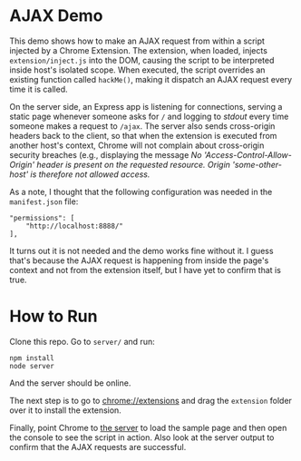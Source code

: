 # AJAX Demo

This demo shows how to make an AJAX request from within a script injected by a Chrome Extension. The extension, when 
loaded, injects `extension/inject.js` into the DOM, causing the script to be interpreted inside host's isolated scope. 
When executed, the script overrides an existing function called `hackMe()`, making it dispatch an AJAX request every 
time it is called.

On the server side, an Express app is listening for connections, serving a static page whenever someone asks for `/` 
and logging to *stdout* every time someone makes a request to `/ajax`. The server also sends cross-origin headers back 
to the client, so that when the extension is executed from another host's context, Chrome will not complain about 
cross-origin security breaches (e.g., displaying the message *No 'Access-Control-Allow-Origin' header is present on the 
requested resource. Origin 'some-other-host' is therefore not allowed access.*

As a note, I thought that the following configuration was needed in the `manifest.json` file:

    "permissions": [
        "http://localhost:8888/"
    ],

It turns out it is not needed and the demo works fine without it. I guess that's because the AJAX request is 
happening from inside the page's context and not from the extension itself, but I have yet to confirm that is true. 

# How to Run

Clone this repo. Go to `server/` and run:

    npm install
    node server

And the server should be online.

The next step is to go to [chrome://extensions](chrome://extensions) and drag the `extension` folder over it to
install the extension.

Finally, point Chrome to [the server](http://localhost:8888/) to load the sample page and then open the console to
see the script in action. Also look at the server output to confirm that the AJAX requests are successful.
